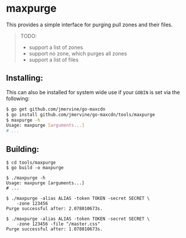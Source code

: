 maxpurge
========

This provides a simple interface for purging pull zones and their files.

> TODO:
>
> - support a list of zones
> - support no zone, which purges all zones
> - support a list of files

Installing:
-----------

This can also be installed for system wide use if your `GOBIN` is set via the following:

```bash
$ go get github.com/jmervine/go-maxcdn
$ go install github.com/jmervine/go-maxcdn/tools/maxpurge
$ maxpurge -h
Usage: maxpurge [arguments...]
# ...
```

Building:
---------

```
$ cd tools/maxpurge
$ go build -o maxpurge

$ ./maxpurge -h
Usage: maxpurge [arguments...]
# ...

$ ./maxpurge -alias ALIAS -token TOKEN -secret SECRET \
    -zone 123456
Purge successful after: 2.078010673s.

$ ./maxpurge -alias ALIAS -token TOKEN -secret SECRET \
    -zone 123456 -file "/master.css"
Purge successful after: 1.078010673s.
```


